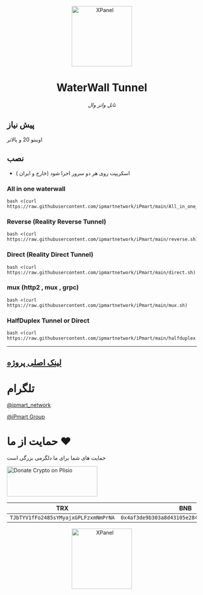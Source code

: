 <p align="center">
<picture>
<img width="160" height="160"  alt="XPanel" src="https://github.com/iPmartNetwork/iPmart-SSH/blob/main/images/logo.png">
</picture>
  </p> 
<p align="center">
<h1 align="center"/>WaterWall Tunnel</h1>
<h6 align="center"> تانل واتر وال <h6>
</p>

## پیش نیاز

اوبنتو 20 و بالاتر


## نصب

- اسکریپت روی هر دو سرور اجرا شود (خارج و ایران )

### All in one waterwall


```
bash <(curl https://raw.githubusercontent.com/ipmartnetwork/iPmart/main/All_in_one_waterwall.sh)

```



### Reverse (Reality Reverse Tunnel)

```
bash <(curl https://raw.githubusercontent.com/ipmartnetwork/iPmart/main/reverse.sh)

```

### Direct (Reality Direct Tunnel)


```
bash <(curl https://raw.githubusercontent.com/ipmartnetwork/iPmart/main/direct.sh)

```

### mux (http2 , mux , grpc)


```
bash <(curl https://raw.githubusercontent.com/ipmartnetwork/iPmart/main/mux.sh)

```


### HalfDuplex Tunnel or Direct


```
bash <(curl https://raw.githubusercontent.com/ipmartnetwork/iPmart/main/halfduplex.sh)

```






---

[لینک اصلی پروژه](https://github.com/radkesvat/WaterWall)
---













# تلگرام

[@ipmart_network](https://t.me/ipmart_network)

[@iPmart Group](https://t.me/ipmartnetwork_gp)




 # حمایت از ما :hearts:
حمایت های شما برای ما دلگرمی بزرگی است<br> 
<p align="left">
<a href="https://plisio.net/donate/kB7QU7f7" target="_blank"><img src="https://plisio.net/img/donate/donate_light_icons_mono.png" alt="Donate Crypto on Plisio" width="240" height="80" /></a><br>
	
|                    TRX                   |                       BNB                         |                    Litecoin                       |
| ---------------------------------------- |:-------------------------------------------------:| -------------------------------------------------:|
| ```TJbTYV1fFo2485sYMyajxGPLFzxmNmPrNA``` |  ```0x4af3de9b303a8d43105e284823d95b4c600961a3``` | ```MPrkzFiNtw4Rg67bbZB6gCxa9LV87orABM``` |	

</p>	




<p align="center">
<picture>
<img width="160" height="160"  alt="XPanel" src="https://github.com/iPmartNetwork/iPmart-SSH/blob/main/images/logo.png">
</picture>
  </p> 




